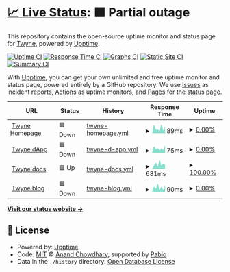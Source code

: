 # [📈 Live Status](https://0xTwyne.github.io/upptime): <!--live status--> **🟧 Partial outage**

This repository contains the open-source uptime monitor and status page for [Twyne](https://twyne.xyz/), powered by [Upptime](https://github.com/upptime/upptime).

[![Uptime CI](https://github.com/0xTwyne/upptime/workflows/Uptime%20CI/badge.svg)](https://github.com/0xTwyne/upptime/actions?query=workflow%3A%22Uptime+CI%22)
[![Response Time CI](https://github.com/0xTwyne/upptime/workflows/Response%20Time%20CI/badge.svg)](https://github.com/0xTwyne/upptime/actions?query=workflow%3A%22Response+Time+CI%22)
[![Graphs CI](https://github.com/0xTwyne/upptime/workflows/Graphs%20CI/badge.svg)](https://github.com/0xTwyne/upptime/actions?query=workflow%3A%22Graphs+CI%22)
[![Static Site CI](https://github.com/0xTwyne/upptime/workflows/Static%20Site%20CI/badge.svg)](https://github.com/0xTwyne/upptime/actions?query=workflow%3A%22Static+Site+CI%22)
[![Summary CI](https://github.com/0xTwyne/upptime/workflows/Summary%20CI/badge.svg)](https://github.com/0xTwyne/upptime/actions?query=workflow%3A%22Summary+CI%22)

With [Upptime](https://upptime.js.org), you can get your own unlimited and free uptime monitor and status page, powered entirely by a GitHub repository. We use [Issues](https://github.com/0xTwyne/upptime/issues) as incident reports, [Actions](https://github.com/0xTwyne/upptime/actions) as uptime monitors, and [Pages](https://0xTwyne.github.io/upptime) for the status page.

<!--start: status pages-->
<!-- This summary is generated by Upptime (https://github.com/upptime/upptime) -->
<!-- Do not edit this manually, your changes will be overwritten -->
<!-- prettier-ignore -->
| URL | Status | History | Response Time | Uptime |
| --- | ------ | ------- | ------------- | ------ |
| <img alt="" src="https://icons.duckduckgo.com/ip3/twyne.xyz.ico" height="13"> [Twyne Homepage](https://twyne.xyz/) | 🟥 Down | [twyne-homepage.yml](https://github.com/0xTwyne/upptime/commits/HEAD/history/twyne-homepage.yml) | <details><summary><img alt="Response time graph" src="./graphs/twyne-homepage/response-time-week.png" height="20"> 89ms</summary><br><a href="https://0xTwyne.github.io/upptime/history/twyne-homepage"><img alt="Response time 338" src="https://img.shields.io/endpoint?url=https%3A%2F%2Fraw.githubusercontent.com%2F0xTwyne%2Fupptime%2FHEAD%2Fapi%2Ftwyne-homepage%2Fresponse-time.json"></a><br><a href="https://0xTwyne.github.io/upptime/history/twyne-homepage"><img alt="24-hour response time 66" src="https://img.shields.io/endpoint?url=https%3A%2F%2Fraw.githubusercontent.com%2F0xTwyne%2Fupptime%2FHEAD%2Fapi%2Ftwyne-homepage%2Fresponse-time-day.json"></a><br><a href="https://0xTwyne.github.io/upptime/history/twyne-homepage"><img alt="7-day response time 89" src="https://img.shields.io/endpoint?url=https%3A%2F%2Fraw.githubusercontent.com%2F0xTwyne%2Fupptime%2FHEAD%2Fapi%2Ftwyne-homepage%2Fresponse-time-week.json"></a><br><a href="https://0xTwyne.github.io/upptime/history/twyne-homepage"><img alt="30-day response time 229" src="https://img.shields.io/endpoint?url=https%3A%2F%2Fraw.githubusercontent.com%2F0xTwyne%2Fupptime%2FHEAD%2Fapi%2Ftwyne-homepage%2Fresponse-time-month.json"></a><br><a href="https://0xTwyne.github.io/upptime/history/twyne-homepage"><img alt="1-year response time 338" src="https://img.shields.io/endpoint?url=https%3A%2F%2Fraw.githubusercontent.com%2F0xTwyne%2Fupptime%2FHEAD%2Fapi%2Ftwyne-homepage%2Fresponse-time-year.json"></a></details> | <details><summary><a href="https://0xTwyne.github.io/upptime/history/twyne-homepage">0.00%</a></summary><a href="https://0xTwyne.github.io/upptime/history/twyne-homepage"><img alt="All-time uptime 61.44%" src="https://img.shields.io/endpoint?url=https%3A%2F%2Fraw.githubusercontent.com%2F0xTwyne%2Fupptime%2FHEAD%2Fapi%2Ftwyne-homepage%2Fuptime.json"></a><br><a href="https://0xTwyne.github.io/upptime/history/twyne-homepage"><img alt="24-hour uptime 0.00%" src="https://img.shields.io/endpoint?url=https%3A%2F%2Fraw.githubusercontent.com%2F0xTwyne%2Fupptime%2FHEAD%2Fapi%2Ftwyne-homepage%2Fuptime-day.json"></a><br><a href="https://0xTwyne.github.io/upptime/history/twyne-homepage"><img alt="7-day uptime 0.00%" src="https://img.shields.io/endpoint?url=https%3A%2F%2Fraw.githubusercontent.com%2F0xTwyne%2Fupptime%2FHEAD%2Fapi%2Ftwyne-homepage%2Fuptime-week.json"></a><br><a href="https://0xTwyne.github.io/upptime/history/twyne-homepage"><img alt="30-day uptime 36.00%" src="https://img.shields.io/endpoint?url=https%3A%2F%2Fraw.githubusercontent.com%2F0xTwyne%2Fupptime%2FHEAD%2Fapi%2Ftwyne-homepage%2Fuptime-month.json"></a><br><a href="https://0xTwyne.github.io/upptime/history/twyne-homepage"><img alt="1-year uptime 61.44%" src="https://img.shields.io/endpoint?url=https%3A%2F%2Fraw.githubusercontent.com%2F0xTwyne%2Fupptime%2FHEAD%2Fapi%2Ftwyne-homepage%2Fuptime-year.json"></a></details>
| <img alt="" src="https://icons.duckduckgo.com/ip3/app.twyne.xyz.ico" height="13"> [Twyne dApp](https://app.twyne.xyz/) | 🟥 Down | [twyne-d-app.yml](https://github.com/0xTwyne/upptime/commits/HEAD/history/twyne-d-app.yml) | <details><summary><img alt="Response time graph" src="./graphs/twyne-d-app/response-time-week.png" height="20"> 75ms</summary><br><a href="https://0xTwyne.github.io/upptime/history/twyne-d-app"><img alt="Response time 3598" src="https://img.shields.io/endpoint?url=https%3A%2F%2Fraw.githubusercontent.com%2F0xTwyne%2Fupptime%2FHEAD%2Fapi%2Ftwyne-d-app%2Fresponse-time.json"></a><br><a href="https://0xTwyne.github.io/upptime/history/twyne-d-app"><img alt="24-hour response time 99" src="https://img.shields.io/endpoint?url=https%3A%2F%2Fraw.githubusercontent.com%2F0xTwyne%2Fupptime%2FHEAD%2Fapi%2Ftwyne-d-app%2Fresponse-time-day.json"></a><br><a href="https://0xTwyne.github.io/upptime/history/twyne-d-app"><img alt="7-day response time 75" src="https://img.shields.io/endpoint?url=https%3A%2F%2Fraw.githubusercontent.com%2F0xTwyne%2Fupptime%2FHEAD%2Fapi%2Ftwyne-d-app%2Fresponse-time-week.json"></a><br><a href="https://0xTwyne.github.io/upptime/history/twyne-d-app"><img alt="30-day response time 1755" src="https://img.shields.io/endpoint?url=https%3A%2F%2Fraw.githubusercontent.com%2F0xTwyne%2Fupptime%2FHEAD%2Fapi%2Ftwyne-d-app%2Fresponse-time-month.json"></a><br><a href="https://0xTwyne.github.io/upptime/history/twyne-d-app"><img alt="1-year response time 3598" src="https://img.shields.io/endpoint?url=https%3A%2F%2Fraw.githubusercontent.com%2F0xTwyne%2Fupptime%2FHEAD%2Fapi%2Ftwyne-d-app%2Fresponse-time-year.json"></a></details> | <details><summary><a href="https://0xTwyne.github.io/upptime/history/twyne-d-app">0.00%</a></summary><a href="https://0xTwyne.github.io/upptime/history/twyne-d-app"><img alt="All-time uptime 47.95%" src="https://img.shields.io/endpoint?url=https%3A%2F%2Fraw.githubusercontent.com%2F0xTwyne%2Fupptime%2FHEAD%2Fapi%2Ftwyne-d-app%2Fuptime.json"></a><br><a href="https://0xTwyne.github.io/upptime/history/twyne-d-app"><img alt="24-hour uptime 0.00%" src="https://img.shields.io/endpoint?url=https%3A%2F%2Fraw.githubusercontent.com%2F0xTwyne%2Fupptime%2FHEAD%2Fapi%2Ftwyne-d-app%2Fuptime-day.json"></a><br><a href="https://0xTwyne.github.io/upptime/history/twyne-d-app"><img alt="7-day uptime 0.00%" src="https://img.shields.io/endpoint?url=https%3A%2F%2Fraw.githubusercontent.com%2F0xTwyne%2Fupptime%2FHEAD%2Fapi%2Ftwyne-d-app%2Fuptime-week.json"></a><br><a href="https://0xTwyne.github.io/upptime/history/twyne-d-app"><img alt="30-day uptime 13.62%" src="https://img.shields.io/endpoint?url=https%3A%2F%2Fraw.githubusercontent.com%2F0xTwyne%2Fupptime%2FHEAD%2Fapi%2Ftwyne-d-app%2Fuptime-month.json"></a><br><a href="https://0xTwyne.github.io/upptime/history/twyne-d-app"><img alt="1-year uptime 47.95%" src="https://img.shields.io/endpoint?url=https%3A%2F%2Fraw.githubusercontent.com%2F0xTwyne%2Fupptime%2FHEAD%2Fapi%2Ftwyne-d-app%2Fuptime-year.json"></a></details>
| <img alt="" src="https://icons.duckduckgo.com/ip3/twyne.gitbook.io.ico" height="13"> [Twyne docs](https://twyne.gitbook.io/twyne) | 🟩 Up | [twyne-docs.yml](https://github.com/0xTwyne/upptime/commits/HEAD/history/twyne-docs.yml) | <details><summary><img alt="Response time graph" src="./graphs/twyne-docs/response-time-week.png" height="20"> 681ms</summary><br><a href="https://0xTwyne.github.io/upptime/history/twyne-docs"><img alt="Response time 459" src="https://img.shields.io/endpoint?url=https%3A%2F%2Fraw.githubusercontent.com%2F0xTwyne%2Fupptime%2FHEAD%2Fapi%2Ftwyne-docs%2Fresponse-time.json"></a><br><a href="https://0xTwyne.github.io/upptime/history/twyne-docs"><img alt="24-hour response time 360" src="https://img.shields.io/endpoint?url=https%3A%2F%2Fraw.githubusercontent.com%2F0xTwyne%2Fupptime%2FHEAD%2Fapi%2Ftwyne-docs%2Fresponse-time-day.json"></a><br><a href="https://0xTwyne.github.io/upptime/history/twyne-docs"><img alt="7-day response time 681" src="https://img.shields.io/endpoint?url=https%3A%2F%2Fraw.githubusercontent.com%2F0xTwyne%2Fupptime%2FHEAD%2Fapi%2Ftwyne-docs%2Fresponse-time-week.json"></a><br><a href="https://0xTwyne.github.io/upptime/history/twyne-docs"><img alt="30-day response time 478" src="https://img.shields.io/endpoint?url=https%3A%2F%2Fraw.githubusercontent.com%2F0xTwyne%2Fupptime%2FHEAD%2Fapi%2Ftwyne-docs%2Fresponse-time-month.json"></a><br><a href="https://0xTwyne.github.io/upptime/history/twyne-docs"><img alt="1-year response time 459" src="https://img.shields.io/endpoint?url=https%3A%2F%2Fraw.githubusercontent.com%2F0xTwyne%2Fupptime%2FHEAD%2Fapi%2Ftwyne-docs%2Fresponse-time-year.json"></a></details> | <details><summary><a href="https://0xTwyne.github.io/upptime/history/twyne-docs">100.00%</a></summary><a href="https://0xTwyne.github.io/upptime/history/twyne-docs"><img alt="All-time uptime 100.00%" src="https://img.shields.io/endpoint?url=https%3A%2F%2Fraw.githubusercontent.com%2F0xTwyne%2Fupptime%2FHEAD%2Fapi%2Ftwyne-docs%2Fuptime.json"></a><br><a href="https://0xTwyne.github.io/upptime/history/twyne-docs"><img alt="24-hour uptime 100.00%" src="https://img.shields.io/endpoint?url=https%3A%2F%2Fraw.githubusercontent.com%2F0xTwyne%2Fupptime%2FHEAD%2Fapi%2Ftwyne-docs%2Fuptime-day.json"></a><br><a href="https://0xTwyne.github.io/upptime/history/twyne-docs"><img alt="7-day uptime 100.00%" src="https://img.shields.io/endpoint?url=https%3A%2F%2Fraw.githubusercontent.com%2F0xTwyne%2Fupptime%2FHEAD%2Fapi%2Ftwyne-docs%2Fuptime-week.json"></a><br><a href="https://0xTwyne.github.io/upptime/history/twyne-docs"><img alt="30-day uptime 100.00%" src="https://img.shields.io/endpoint?url=https%3A%2F%2Fraw.githubusercontent.com%2F0xTwyne%2Fupptime%2FHEAD%2Fapi%2Ftwyne-docs%2Fuptime-month.json"></a><br><a href="https://0xTwyne.github.io/upptime/history/twyne-docs"><img alt="1-year uptime 100.00%" src="https://img.shields.io/endpoint?url=https%3A%2F%2Fraw.githubusercontent.com%2F0xTwyne%2Fupptime%2FHEAD%2Fapi%2Ftwyne-docs%2Fuptime-year.json"></a></details>
| <img alt="" src="https://icons.duckduckgo.com/ip3/mirror.xyz.ico" height="13"> [Twyne blog](https://mirror.xyz/0x35Faca6D5e25Bd1b498BBE312176cc010cB099F5) | 🟥 Down | [twyne-blog.yml](https://github.com/0xTwyne/upptime/commits/HEAD/history/twyne-blog.yml) | <details><summary><img alt="Response time graph" src="./graphs/twyne-blog/response-time-week.png" height="20"> 90ms</summary><br><a href="https://0xTwyne.github.io/upptime/history/twyne-blog"><img alt="Response time 802" src="https://img.shields.io/endpoint?url=https%3A%2F%2Fraw.githubusercontent.com%2F0xTwyne%2Fupptime%2FHEAD%2Fapi%2Ftwyne-blog%2Fresponse-time.json"></a><br><a href="https://0xTwyne.github.io/upptime/history/twyne-blog"><img alt="24-hour response time 76" src="https://img.shields.io/endpoint?url=https%3A%2F%2Fraw.githubusercontent.com%2F0xTwyne%2Fupptime%2FHEAD%2Fapi%2Ftwyne-blog%2Fresponse-time-day.json"></a><br><a href="https://0xTwyne.github.io/upptime/history/twyne-blog"><img alt="7-day response time 90" src="https://img.shields.io/endpoint?url=https%3A%2F%2Fraw.githubusercontent.com%2F0xTwyne%2Fupptime%2FHEAD%2Fapi%2Ftwyne-blog%2Fresponse-time-week.json"></a><br><a href="https://0xTwyne.github.io/upptime/history/twyne-blog"><img alt="30-day response time 1083" src="https://img.shields.io/endpoint?url=https%3A%2F%2Fraw.githubusercontent.com%2F0xTwyne%2Fupptime%2FHEAD%2Fapi%2Ftwyne-blog%2Fresponse-time-month.json"></a><br><a href="https://0xTwyne.github.io/upptime/history/twyne-blog"><img alt="1-year response time 802" src="https://img.shields.io/endpoint?url=https%3A%2F%2Fraw.githubusercontent.com%2F0xTwyne%2Fupptime%2FHEAD%2Fapi%2Ftwyne-blog%2Fresponse-time-year.json"></a></details> | <details><summary><a href="https://0xTwyne.github.io/upptime/history/twyne-blog">0.00%</a></summary><a href="https://0xTwyne.github.io/upptime/history/twyne-blog"><img alt="All-time uptime 65.20%" src="https://img.shields.io/endpoint?url=https%3A%2F%2Fraw.githubusercontent.com%2F0xTwyne%2Fupptime%2FHEAD%2Fapi%2Ftwyne-blog%2Fuptime.json"></a><br><a href="https://0xTwyne.github.io/upptime/history/twyne-blog"><img alt="24-hour uptime 0.00%" src="https://img.shields.io/endpoint?url=https%3A%2F%2Fraw.githubusercontent.com%2F0xTwyne%2Fupptime%2FHEAD%2Fapi%2Ftwyne-blog%2Fuptime-day.json"></a><br><a href="https://0xTwyne.github.io/upptime/history/twyne-blog"><img alt="7-day uptime 0.00%" src="https://img.shields.io/endpoint?url=https%3A%2F%2Fraw.githubusercontent.com%2F0xTwyne%2Fupptime%2FHEAD%2Fapi%2Ftwyne-blog%2Fuptime-week.json"></a><br><a href="https://0xTwyne.github.io/upptime/history/twyne-blog"><img alt="30-day uptime 42.25%" src="https://img.shields.io/endpoint?url=https%3A%2F%2Fraw.githubusercontent.com%2F0xTwyne%2Fupptime%2FHEAD%2Fapi%2Ftwyne-blog%2Fuptime-month.json"></a><br><a href="https://0xTwyne.github.io/upptime/history/twyne-blog"><img alt="1-year uptime 65.20%" src="https://img.shields.io/endpoint?url=https%3A%2F%2Fraw.githubusercontent.com%2F0xTwyne%2Fupptime%2FHEAD%2Fapi%2Ftwyne-blog%2Fuptime-year.json"></a></details>

<!--end: status pages-->

[**Visit our status website →**](https://0xTwyne.github.io/upptime)

## 📄 License

- Powered by: [Upptime](https://github.com/upptime/upptime)
- Code: [MIT](./LICENSE) © [Anand Chowdhary](https://anandchowdhary.com), supported by [Pabio](https://pabio.com)
- Data in the `./history` directory: [Open Database License](https://opendatacommons.org/licenses/odbl/1-0/)
